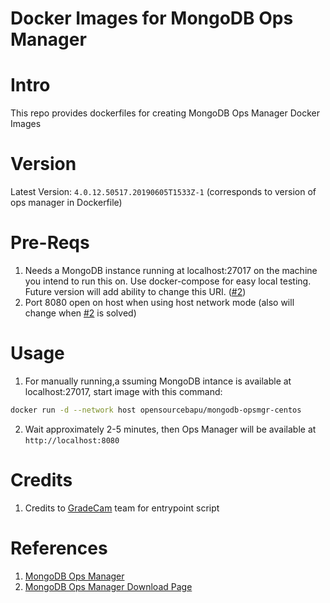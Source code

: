 # Docker Images for MongoDB Ops Manager

# Intro
  This repo provides dockerfiles for creating MongoDB Ops Manager Docker Images

# Version
  Latest Version: `4.0.12.50517.20190605T1533Z-1` (corresponds to version of ops manager in Dockerfile)

# Pre-Reqs
  1. Needs a MongoDB instance running at localhost:27017 on the machine you intend to run this on. Use docker-compose for easy
  local testing. Future version will add ability to change this URI. ([#2](https://github.com/opensourcebapu/docker-mongo-opsmgr/issues/2))
  2. Port 8080 open on host when using host network mode (also will change when [#2](https://github.com/opensourcebapu/docker-mongo-opsmgr/issues/2) is solved)

# Usage
  1. For manually running,a ssuming MongoDB intance is available at localhost:27017, start image with this command:
  ```bash
  docker run -d --network host opensourcebapu/mongodb-opsmgr-centos
  ```
  2. Wait approximately 2-5 minutes, then Ops Manager will be available at `http://localhost:8080`

# Credits
  1. Credits to [GradeCam](https://github.com/gradecam/docker-mongodb-ops-manager) team for entrypoint script

# References
  1. [MongoDB Ops Manager](https://www.mongodb.com/products/ops-manager)
  2. [MongoDB Ops Manager Download Page](https://www.mongodb.com/download-center/ops-manager)

